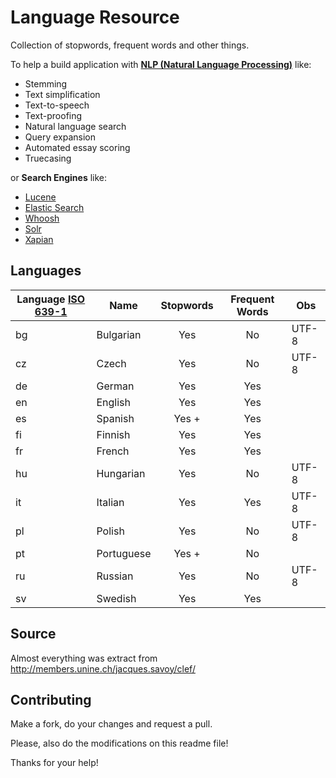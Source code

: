 Language Resource
=================

Collection of stopwords, frequent words and other things.

To help a build application with [**NLP (Natural Language Processing)**](http://en.wikipedia.org/wiki/Natural_language_processing) like:
* Stemming
* Text simplification
* Text-to-speech
* Text-proofing
* Natural language search
* Query expansion
* Automated essay scoring
* Truecasing

or **Search Engines** like:
* [Lucene](http://lucene.apache.org/core/)
* [Elastic Search](www.elasticsearch.org/‎)
* [Whoosh](https://bitbucket.org/mchaput/whoosh/wiki/Home)
* [Solr](http://lucene.apache.org/solr/)
* [Xapian](http://xapian.org/)

Languages
---------
| Language [ISO 639-1](http://en.wikipedia.org/wiki/ISO_639-1) | Name       | Stopwords | Frequent Words | Obs   |
| ------------------- | ---------- |:---------:|:--------------:| ----- |
| bg                  | Bulgarian  | Yes       | No             | UTF-8 |
| cz                  | Czech      | Yes       | No             | UTF-8 |
| de                  | German     | Yes       | Yes            |       |
| en                  | English    | Yes       | Yes            |       |
| es                  | Spanish    | Yes +     | Yes            |       |
| fi                  | Finnish    | Yes       | Yes            |       |
| fr                  | French     | Yes       | Yes            |       |
| hu                  | Hungarian  | Yes       | No             | UTF-8 |
| it                  | Italian    | Yes       | Yes            | UTF-8 |
| pl                  | Polish     | Yes       | No             | UTF-8 |
| pt                  | Portuguese | Yes +     | No             |       |
| ru                  | Russian    | Yes       | No             | UTF-8 |
| sv                  | Swedish    | Yes       | Yes            |       |

Source
------
Almost everything was extract from http://members.unine.ch/jacques.savoy/clef/

Contributing
------------

Make a fork, do your changes and request a pull.

Please, also do the modifications on this readme file!

Thanks for your help!
